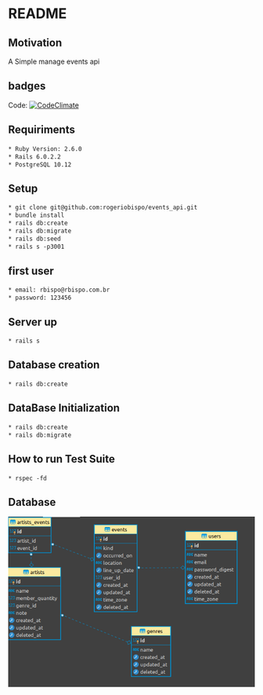 # README

## Motivation
  A Simple manage events  api

## badges
  Code: [![CodeClimate](https://api.codeclimate.com/v1/badges/d60f2490518f9fafbd80/maintainability)](https://codeclimate.com/github/rogeriobispo/events_api/maintainability) 
 
## Requiriments
    * Ruby Version: 2.6.0
    * Rails 6.0.2.2
    * PostgreSQL 10.12


## Setup
    * git clone git@github.com:rogeriobispo/events_api.git
    * bundle install
    * rails db:create
    * rails db:migrate
    * rails db:seed
    * rails s -p3001
    
## first user
    * email: rbispo@rbispo.com.br
	* password: 123456

## Server up
    * rails s

## Database creation
    * rails db:create

## DataBase Initialization
    * rails db:create
    * rails db:migrate

## How to run Test Suite
    * rspec -fd

## Database

![img](https://github.com/rogeriobispo/events_api/blob/master/database.png)
